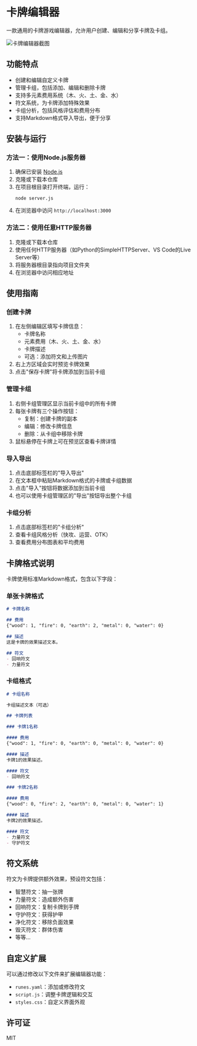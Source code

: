 # 卡牌编辑器

一款通用的卡牌游戏编辑器，允许用户创建、编辑和分享卡牌及卡组。

![卡牌编辑器截图](screenshot.png)

## 功能特点

- 创建和编辑自定义卡牌
- 管理卡组，包括添加、编辑和删除卡牌
- 支持多元素费用系统（木、火、土、金、水）
- 符文系统，为卡牌添加特殊效果
- 卡组分析，包括风格评估和费用分布
- 支持Markdown格式导入导出，便于分享

## 安装与运行

### 方法一：使用Node.js服务器

1. 确保已安装 [Node.js](https://nodejs.org/)
2. 克隆或下载本仓库
3. 在项目根目录打开终端，运行：
   ```
   node server.js
   ```
4. 在浏览器中访问 `http://localhost:3000`

### 方法二：使用任意HTTP服务器

1. 克隆或下载本仓库
2. 使用任何HTTP服务器（如Python的SimpleHTTPServer、VS Code的Live Server等）
3. 将服务器根目录指向项目文件夹
4. 在浏览器中访问相应地址

## 使用指南

### 创建卡牌

1. 在左侧编辑区填写卡牌信息：
   - 卡牌名称
   - 元素费用（木、火、土、金、水）
   - 卡牌描述
   - 可选：添加符文和上传图片
2. 右上方区域会实时预览卡牌效果
3. 点击"保存卡牌"将卡牌添加到当前卡组

### 管理卡组

1. 右侧卡组管理区显示当前卡组中的所有卡牌
2. 每张卡牌有三个操作按钮：
   - 复制：创建卡牌的副本
   - 编辑：修改卡牌信息
   - 删除：从卡组中移除卡牌
3. 鼠标悬停在卡牌上可在预览区查看卡牌详情

### 导入导出

1. 点击底部标签栏的"导入导出"
2. 在文本框中粘贴Markdown格式的卡牌或卡组数据
3. 点击"导入"按钮将数据添加到当前卡组
4. 也可以使用卡组管理区的"导出"按钮导出整个卡组

### 卡组分析

1. 点击底部标签栏的"卡组分析"
2. 查看卡组风格分析（快攻、运营、OTK）
3. 查看费用分布图表和平均费用

## 卡牌格式说明

卡牌使用标准Markdown格式，包含以下字段：

### 单张卡牌格式

```markdown
# 卡牌名称

## 费用
{"wood": 1, "fire": 0, "earth": 2, "metal": 0, "water": 0}

## 描述
这是卡牌的效果描述文本。

## 符文
- 回响符文
- 力量符文
```

### 卡组格式

```markdown
# 卡组名称

卡组描述文本（可选）

## 卡牌列表

### 卡牌1名称

#### 费用
{"wood": 1, "fire": 0, "earth": 0, "metal": 0, "water": 0}

#### 描述
卡牌1的效果描述。

#### 符文
- 回响符文

### 卡牌2名称

#### 费用
{"wood": 0, "fire": 2, "earth": 0, "metal": 0, "water": 1}

#### 描述
卡牌2的效果描述。

#### 符文
- 力量符文
- 守护符文
```

## 符文系统

符文为卡牌提供额外效果，预设符文包括：

- 智慧符文：抽一张牌
- 力量符文：造成额外伤害
- 回响符文：复制卡牌到手牌
- 守护符文：获得护甲
- 净化符文：移除负面效果
- 毁灭符文：群体伤害
- 等等...

## 自定义扩展

可以通过修改以下文件来扩展编辑器功能：

- `runes.yaml`：添加或修改符文
- `script.js`：调整卡牌逻辑和交互
- `styles.css`：自定义界面外观

## 许可证

MIT
